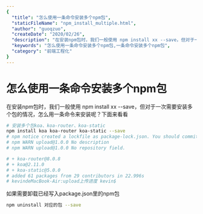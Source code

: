 ```yaml
---
{
  "title": "怎么使用一条命令安装多个npm包",
  "staticFileName": "npm_install_multiple.html",
  "author": "guoqzuo",
  "createDate": "2020/02/26",
  "description": "在安装npm包时，我们一般使用 npm install xx --save，但对于一次需要安装多个包的情况，怎么用一条命令来安装呢？下面来看看",
  "keywords": "怎么使用一条命令安装多个npm包,一条命令安装多个npm包",
  "category": "前端工程化"
}
---
```


# 怎么使用一条命令安装多个npm包

在安装npm包时，我们一般使用 npm install xx --save，但对于一次需要安装多个包的情况，怎么用一条命令来安装呢？下面来看看

```bash
# 安装多个包koa、koa-router、koa-static 
npm install koa koa-router koa-static --save
# npm notice created a lockfile as package-lock.json. You should commit this file.
# npm WARN upload@1.0.0 No description
# npm WARN upload@1.0.0 No repository field.

# + koa-router@8.0.8
# + koa@2.11.0
# + koa-static@5.0.0
# added 61 packages from 29 contributors in 22.996s
# kevindeMacBook-Air:upload上传进度 kevin$
```

如果需要卸载已经写入package.json里的npm包

```bash
npm uninstall 对应的包 --save
```


